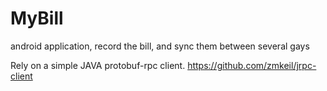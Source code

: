 # MyBill
android application, record the bill, and sync them between several gays

Rely on a simple JAVA protobuf-rpc client.
https://github.com/zmkeil/jrpc-client
